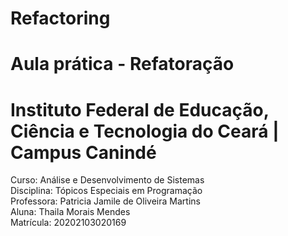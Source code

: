 # Refactoring
# Aula prática - Refatoração
# Instituto Federal de Educação, Ciência e Tecnologia do Ceará | Campus Canindé <br>
Curso: Análise e Desenvolvimento de Sistemas <br>
Disciplina: Tópicos Especiais em Programação <br>
Professora: Patricia Jamile de Oliveira Martins <br>
Aluna: Thaila Morais Mendes <br> 
Matrícula: 20202103020169 <br>


